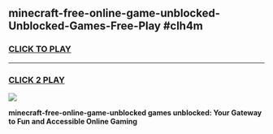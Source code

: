 
## minecraft-free-online-game-unblocked-Unblocked-Games-Free-Play #clh4m
<h3>
<a href="https://us.freeplayer.one?title=minecraft-free-online-game-unblocked&ref=9M">CLICK TO PLAY</a></h3>
<hr>

<h3>
<a href="https://us.freeplayer.one?title=minecraft-free-online-game-unblocked&ref=9M">CLICK 2 PLAY</a>
  
</h3>

<a href="https://us.freeplayer.one?title=minecraft-free-online-game-unblocked&ref=9M"><img src="https://clearcache.store/games.png"></a>


**minecraft-free-online-game-unblocked games unblocked: Your Gateway to Fun and Accessible Online Gaming**
